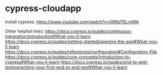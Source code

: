 # cypress-cloudapp

install cypress: https://www.youtube.com/watch?v=09KbTRLrgWA

Other helpfull links:
https://docs.cypress.io/guides/continuous-integration/introduction#What-you-ll-learn
https://docs.cypress.io/guides/getting-started/opening-the-app#What-you-ll-learn
https://docs.cypress.io/guides/references/configuration#Configuration-File
https://docs.cypress.io/guides/core-concepts/introduction-to-cypress#What-you-ll-learn
https://docs.cypress.io/guides/end-to-end-testing/writing-your-first-end-to-end-test#What-you-ll-learn

